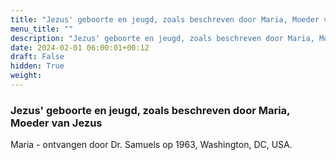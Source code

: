 ```yaml
---
title: "Jezus' geboorte en jeugd, zoals beschreven door Maria, Moeder van Jezus"
menu_title: ""
description: "Jezus' geboorte en jeugd, zoals beschreven door Maria, Moeder van Jezus"
date: 2024-02-01 06:00:01+00:12
draft: False
hidden: True
weight:
---
```

### Jezus' geboorte en jeugd, zoals beschreven door Maria, Moeder van Jezus

Maria - ontvangen door Dr. Samuels op 1963, Washington, DC, USA.
